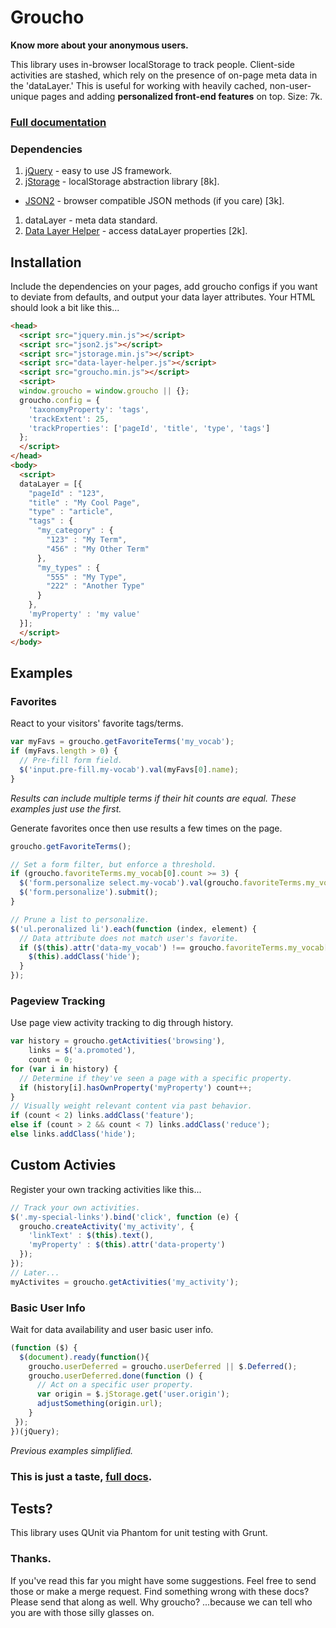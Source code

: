 Groucho
==============

**Know more about your anonymous users.**

This library uses in-browser localStorage to track people. Client-side activities are stashed, which rely on the presence of on-page meta data in the 'dataLayer.' This is useful for working with heavily cached, non-user-unique pages and adding __personalized front-end features__ on top. Size: 7k.

### [Full documentation](DOCS.md)

### Dependencies
1. [jQuery](http://jquery.com) - easy to use JS framework.
1. [jStorage](http://jstorage.info) - localStorage abstraction library [8k].
 * [JSON2](https://github.com/douglascrockford/JSON-js) - browser compatible JSON methods (if you care) [3k].
1. dataLayer - meta data standard.
1. [Data Layer Helper](https://github.com/google/data-layer-helper) - access dataLayer properties [2k].

## Installation
Include the dependencies on your pages, add groucho configs if you want to deviate from defaults, and output your data layer attributes. Your HTML should look a bit like this...

```html
<head>
  <script src="jquery.min.js"></script>
  <script src="json2.js"></script>
  <script src="jstorage.min.js"></script>
  <script src="data-layer-helper.js"></script>
  <script src="groucho.min.js"></script>
  <script>
  window.groucho = window.groucho || {};
  groucho.config = {
    'taxonomyProperty': 'tags',
    'trackExtent': 25,
    'trackProperties': ['pageId', 'title', 'type', 'tags']
  };
  </script>
</head>
<body>
  <script>
  dataLayer = [{
    "pageId" : "123",
    "title" : "My Cool Page",
    "type" : "article",
    "tags" : {
      "my_category" : {
        "123" : "My Term",
        "456" : "My Other Term"
      },
      "my_types" : {
        "555" : "My Type",
        "222" : "Another Type"
      }
    },
    'myProperty' : 'my value'
  }];
  </script>
</body>
```
## Examples

### Favorites

React to your visitors' favorite tags/terms.

```javascript
var myFavs = groucho.getFavoriteTerms('my_vocab');
if (myFavs.length > 0) {
  // Pre-fill form field.
  $('input.pre-fill.my-vocab').val(myFavs[0].name);
}
```

_Results can include multiple terms if their hit counts are equal. These examples just use the first._

Generate favorites once then use results a few times on the page.

```javascript
groucho.getFavoriteTerms();

// Set a form filter, but enforce a threshold.
if (groucho.favoriteTerms.my_vocab[0].count >= 3) {
  $('form.personalize select.my-vocab').val(groucho.favoriteTerms.my_vocab[0].name);
  $('form.personalize').submit();
}

// Prune a list to personalize.
$('ul.peronalized li').each(function (index, element) {
  // Data attribute does not match user's favorite.
  if ($(this).attr('data-my_vocab') !== groucho.favoriteTerms.my_vocab[0].id) {
    $(this).addClass('hide');
  }
});
```

### Pageview Tracking

Use page view activity tracking to dig through history.

```javascript
var history = groucho.getActivities('browsing'),
    links = $('a.promoted'),
    count = 0;
for (var i in history) {
  // Determine if they've seen a page with a specific property.
  if (history[i].hasOwnProperty('myProperty') count++;
}
// Visually weight relevant content via past behavior.
if (count < 2) links.addClass('feature');
else if (count > 2 && count < 7) links.addClass('reduce');
else links.addClass('hide');
```

## Custom Activies

Register your own tracking activities like this...

```javascript
// Track your own activities.
$('.my-special-links').bind('click', function (e) {
  groucho.createActivity('my_activity', {
    'linkText' : $(this).text(),
    'myProperty' : $(this).attr('data-property')
  });
});
// Later...
myActivites = groucho.getActivities('my_activity');
```

### Basic User Info

Wait for data availability and user basic user info.

```javascript
(function ($) {
  $(document).ready(function(){
    groucho.userDeferred = groucho.userDeferred || $.Deferred();
    groucho.userDeferred.done(function () {
      // Act on a specific user property.
      var origin = $.jStorage.get('user.origin');
      adjustSomething(origin.url);
    }
 });
})(jQuery);
```
_Previous examples simplified._

### This is just a taste, [full docs](DOCS.md).

## Tests?
This library uses QUnit via Phantom for unit testing with Grunt.

### Thanks.
If you've read this far you might have some suggestions. Feel free to send those or make a merge request.
Find something wrong with these docs? Please send that along as well. Why groucho? ...because we can tell who you are with those silly glasses on.

